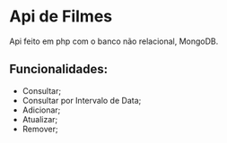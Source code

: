 # Api de Filmes

  Api feito em php com o banco não relacional, MongoDB.

## Funcionalidades:

  - Consultar;
  - Consultar por Intervalo de Data;
  - Adicionar;
  - Atualizar;
  - Remover;
